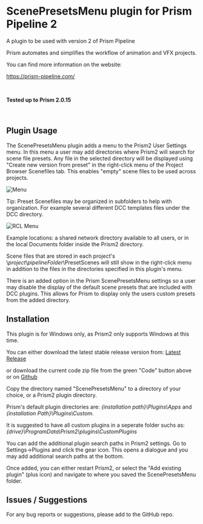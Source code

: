 # **ScenePresetsMenu plugin for Prism Pipeline 2**
A plugin to be used with version 2 of Prism Pipeline 

Prism automates and simplifies the workflow of animation and VFX projects.

You can find more information on the website:

https://prism-pipeline.com/

<br/>

**Tested up to Prism 2.0.15**

<br/>

## **Plugin Usage**

The ScenePresetsMenu plugin adds a menu to the Prism2 User Settings menu.  In this menu a user may add directories where Prism2 will search for scene file presets.  Any file in the selected directory will be displayed using "Create new version from preset" in the right-click menu of the Project Browser Scenefiles tab.  This enables "empty" scene files to be used across projects.

![Menu](https://github.com/AltaArts/ScenePresetsMenu--Prism-Plugin/assets/86539171/55b1acc5-4389-48c6-b243-5e52e09fb675)



Tip:  Preset Scenefiles may be organized in subfolders to help with organization.  For example several different DCC templates files under the DCC directory.

![RCL Menu](https://github.com/AltaArts/ScenePresetsMenu--Prism-Plugin/assets/86539171/6712b7f2-f158-427a-8a70-23ceba8e1da7)


Example locations: a shared network directory available to all users, or in the local Documents folder inside the Prism2 directory.

Scene files that are stored in each project's \\*project*\\*pipelineFolder*\PresetScenes will still show in the right-click menu in addition to the files in the directories specified in this plugin's menu. 

There is an added option in the Prism ScenePresetsMenu settings so a user may disable the display of the default scene presets that are included with DCC plugins.  This allows for Prism to display only the users custom presets from the added directory.


## **Installation**

This plugin is for Windows only, as Prism2 only supports Windows at this time.

You can either download the latest stable release version from: [Latest Release](https://github.com/AltaArts/ScenePresetsMenu--Prism-Plugin/releases/latest)

or download the current code zip file from the green "Code" button above or on [Github](https://github.com/JBreckeen/ScenePresetsMenu--Prism-Plugin/tree/main)

Copy the directory named "ScenePresetsMenu" to a directory of your choice, or a Prism2 plugin directory.

Prism's default plugin directories are: *{installation path}\Plugins\Apps* and *{installation Path}\Plugins\Custom*.

It is suggested to have all custom plugins in a seperate folder suchs as: *{drive}\ProgramData\Prism2\plugins\CustomPlugins*

You can add the additional plugin search paths in Prism2 settings.  Go to Settings->Plugins and click the gear icon.  This opens a dialogue and you may add additional search paths at the bottom.

Once added, you can either restart Prism2, or select the "Add existing plugin" (plus icon) and navigate to where you saved the ScenePresetsMenu folder.


## **Issues / Suggestions**

For any bug reports or suggestions, please add to the GitHub repo.
